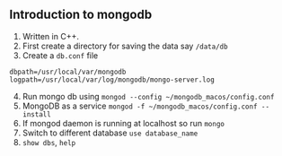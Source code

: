## Introduction to mongodb
1. Written in C++.
2. First create a directory for saving the data say `/data/db`
3. Create a `db.conf` file  
```config
dbpath=/usr/local/var/mongodb
logpath=/usr/local/var/log/mongodb/mongo-server.log
```
4. Run mongo db using `mongod --config ~/mongodb_macos/config.conf`
5. MongoDB as a service `mongod -f ~/mongodb_macos/config.conf --install`
6. If mongod daemon is running at localhost so run `mongo`
7. Switch to different database `use database_name`
8. `show dbs`, `help`